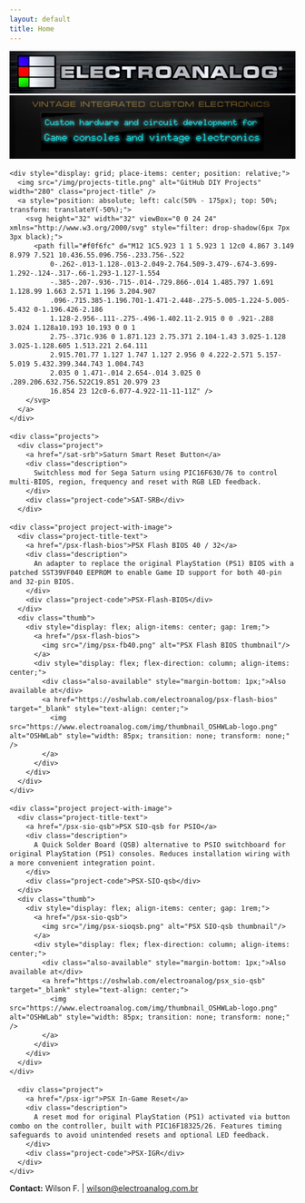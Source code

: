 ```yaml
---
layout: default
title: Home
---
```


<div class="home">
	<img src="/img/electroanalog_logo.png" alt="Electroanalog" class="logo" />
	<img src="/img/vice.png" alt="Vintage Integrated Custom Electronics" class="logo" />

	<div style="display: grid; place-items: center; position: relative;">
	  <img src="/img/projects-title.png" alt="GitHub DIY Projects" width="280" class="project-title" />
	  <a style="position: absolute; left: calc(50% - 175px); top: 50%; transform: translateY(-50%);">
	    <svg height="32" width="32" viewBox="0 0 24 24" xmlns="http://www.w3.org/2000/svg" style="filter: drop-shadow(6px 7px 3px black);">
	      <path fill="#f0f6fc" d="M12 1C5.923 1 1 5.923 1 12c0 4.867 3.149 8.979 7.521 10.436.55.096.756-.233.756-.522 
	          0-.262-.013-1.128-.013-2.049-2.764.509-3.479-.674-3.699-1.292-.124-.317-.66-1.293-1.127-1.554
	          -.385-.207-.936-.715-.014-.729.866-.014 1.485.797 1.691 1.128.99 1.663 2.571 1.196 3.204.907
	          .096-.715.385-1.196.701-1.471-2.448-.275-5.005-1.224-5.005-5.432 0-1.196.426-2.186 
	          1.128-2.956-.111-.275-.496-1.402.11-2.915 0 0 .921-.288 3.024 1.128a10.193 10.193 0 0 1 
	          2.75-.371c.936 0 1.871.123 2.75.371 2.104-1.43 3.025-1.128 3.025-1.128.605 1.513.221 2.64.111 
	          2.915.701.77 1.127 1.747 1.127 2.956 0 4.222-2.571 5.157-5.019 5.432.399.344.743 1.004.743 
	          2.035 0 1.471-.014 2.654-.014 3.025 0 .289.206.632.756.522C19.851 20.979 23 
	          16.854 23 12c0-6.077-4.922-11-11-11Z" />
	    </svg>
	  </a>
	</div>

	<div class="projects">
	  <div class="project">
		<a href="/sat-srb">Saturn Smart Reset Button</a>
		<div class="description">
		  Switchless mod for Sega Saturn using PIC16F630/76 to control multi-BIOS, region, frequency and reset with RGB LED feedback.
		</div>
		<div class="project-code">SAT-SRB</div>
	  </div>

	<div class="project project-with-image">
	  <div class="project-title-text">
		<a href="/psx-flash-bios">PSX Flash BIOS 40 / 32</a>
		<div class="description">
		  An adapter to replace the original PlayStation (PS1) BIOS with a patched SST39VF040 EEPROM to enable Game ID support for both 40-pin and 32-pin BIOS.
		</div>
		<div class="project-code">PSX-Flash-BIOS</div>
	  </div>
	  <div class="thumb">
		<div style="display: flex; align-items: center; gap: 1rem;">
		  <a href="/psx-flash-bios">
			<img src="/img/psx-fb40.png" alt="PSX Flash BIOS thumbnail"/>
		  </a>
		  <div style="display: flex; flex-direction: column; align-items: center;">
			<div class="also-available" style="margin-bottom: 1px;">Also available at</div>
			<a href="https://oshwlab.com/electroanalog/psx-flash-bios" target="_blank" style="text-align: center;">
			  <img src="https://www.electroanalog.com/img/thumbnail_OSHWLab-logo.png" alt="OSHWLab" style="width: 85px; transition: none; transform: none;" />
			</a>
		  </div>
		</div>
	  </div>
	</div>
		
	<div class="project project-with-image">
	  <div class="project-title-text">
		<a href="/psx-sio-qsb">PSX SIO-qsb for PSIO</a>
		<div class="description">
		  A Quick Solder Board (QSB) alternative to PSIO switchboard for original PlayStation (PS1) consoles. Reduces installation wiring with a more convenient integration point.
		</div>
		<div class="project-code">PSX-SIO-qsb</div>
	  </div>
	  <div class="thumb">
		<div style="display: flex; align-items: center; gap: 1rem;">
		  <a href="/psx-sio-qsb">
			<img src="/img/psx-sioqsb.png" alt="PSX SIO-qsb thumbnail"/>
		  </a>
		  <div style="display: flex; flex-direction: column; align-items: center;">
			<div class="also-available" style="margin-bottom: 1px;">Also available at</div>
			<a href="https://oshwlab.com/electroanalog/psx_sio-qsb" target="_blank" style="text-align: center;">
			  <img src="https://www.electroanalog.com/img/thumbnail_OSHWLab-logo.png" alt="OSHWLab" style="width: 85px; transition: none; transform: none;" />
			</a>
		  </div>
		</div>
	  </div>
	</div>

	  <div class="project">
		<a href="/psx-igr">PSX In-Game Reset</a>
		<div class="description">
		  A reset mod for original PlayStation (PS1) activated via button combo on the controller, built with PIC16F18325/26. Features timing safeguards to avoid unintended resets and optional LED feedback.
		</div>
		<div class="project-code">PSX-IGR</div>
	  </div>
	</div>
</div>
<footer class="footer">
  <div class="contact">
    <strong>Contact:</strong> Wilson F. | <a href="mailto:wilson@electroanalog.com.br">wilson@electroanalog.com.br</a>
  </div>
</footer>
